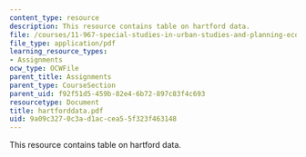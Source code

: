 ```yaml
---
content_type: resource
description: This resource contains table on hartford data.
file: /courses/11-967-special-studies-in-urban-studies-and-planning-economic-development-planning-skills-january-iap-2007/9a09c3270c3ad1accea55f323f463148_hartforddata.pdf
file_type: application/pdf
learning_resource_types:
- Assignments
ocw_type: OCWFile
parent_title: Assignments
parent_type: CourseSection
parent_uid: f92f51d5-459b-82e4-6b72-897c83f4c693
resourcetype: Document
title: hartforddata.pdf
uid: 9a09c327-0c3a-d1ac-cea5-5f323f463148
---
```

This resource contains table on hartford data.

